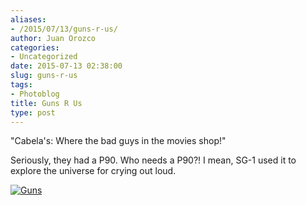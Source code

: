 ```yaml
---
aliases:
- /2015/07/13/guns-r-us/
author: Juan Orozco
categories:
- Uncategorized
date: 2015-07-13 02:38:00
slug: guns-r-us
tags:
- Photoblog
title: Guns R Us
type: post
---
```


"Cabela's: Where the bad guys in the movies shop!"

Seriously, they had a P90. Who needs a P90?! I mean, SG-1 used it to explore the universe for crying out loud.

[<img src="https://i0.wp.com/m.juanorozco.com/photos/2015/07/guns.medium.jpg?w=580" alt="Guns" data-recalc-dims="1" />][1]

[1]: https://i0.wp.com/m.juanorozco.com/photos/2015/07/guns.large.jpg